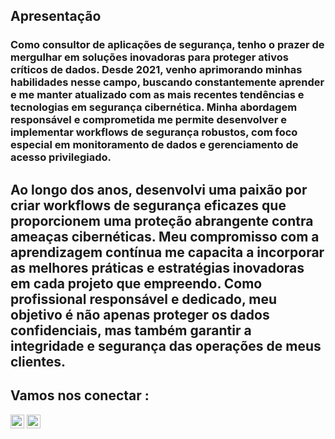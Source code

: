 ## Apresentação
### Como consultor de aplicações de segurança, tenho o prazer de mergulhar em soluções inovadoras para proteger ativos críticos de dados. Desde 2021, venho aprimorando minhas habilidades nesse campo, buscando constantemente aprender e me manter atualizado com as mais recentes tendências e tecnologias em segurança cibernética. Minha abordagem responsável e comprometida me permite desenvolver e implementar workflows de segurança robustos, com foco especial em monitoramento de dados e gerenciamento de acesso privilegiado.

## Ao longo dos anos, desenvolvi uma paixão por criar workflows de segurança eficazes que proporcionem uma proteção abrangente contra ameaças cibernéticas. Meu compromisso com a aprendizagem contínua me capacita a incorporar as melhores práticas e estratégias inovadoras em cada projeto que empreendo. Como profissional responsável e dedicado, meu objetivo é não apenas proteger os dados confidenciais, mas também garantir a integridade e segurança das operações de meus clientes. 


## Vamos nos conectar :
<a href="https://www.linkedin.com/in/guilhermeafonsoch/"><img align="" alt="Guilherme Afonso | Linkedin" width="22px" src="https://img.icons8.com/color/2x/linkedin-2.png"/></a>
<a href="https://www.instagram.com/gui_afonsoo_/"><img align="" alt="Guilherme Afonso | Linkedin" width="22px" src="https://img.icons8.com/color/2x/instagram-new.png"/></a>
